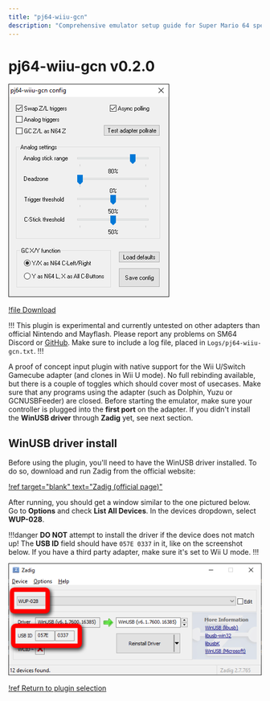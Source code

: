 ```yaml
---
title: "pj64-wiiu-gcn"
description: "Comprehensive emulator setup guide for Super Mario 64 speedruns"
---
```


# pj64-wiiu-gcn v0.2.0

![](./img/pj64-wiiu-gcn.png)

[!file Download](https://github.com/wermipls/pj64-wiiu-gcn/releases/download/v0.2.0/pj64-wiiu-gcn.dll)

!!!
This plugin is experimental and currently untested on other adapters than official Nintendo and Mayflash. Please report any problems on SM64 Discord or [GitHub](https://github.com/wermipls/pj64-wiiu-gcn/issues). Make sure to include a log file, placed in `Logs/pj64-wiiu-gcn.txt`.
!!!

A proof of concept input plugin with native support for the Wii U/Switch Gamecube adapter (and clones in Wii U mode). No full rebinding available, but there is a couple of toggles which should cover most of usecases. Make sure that any programs using the adapter (such as Dolphin, Yuzu or GCNUSBFeeder) are closed. Before starting the emulator, make sure your controller is plugged into the **first port** on the adapter. If you didn't install the **WinUSB driver** through **Zadig** yet, see next section.

## WinUSB driver install

Before using the plugin, you'll need to have the WinUSB driver installed. To do so, download and run Zadig from the official website:

[!ref target="blank" text="Zadig (official page)"](http://zadig.akeo.ie/)

After running, you should get a window similar to the one pictured below. Go to **Options** and check **List All Devices**. In the devices dropdown, select **WUP-028**.

!!!danger
**DO NOT** attempt to install the driver if the device does not match up! The **USB ID** field should have `057E 0337` in it, like on the screenshot below. If you have a third party adapter, make sure it's set to Wii U mode.
!!!

![](./img/zadig.png)

[!ref Return to plugin selection](plugin_setup.md#plugin-selection)
